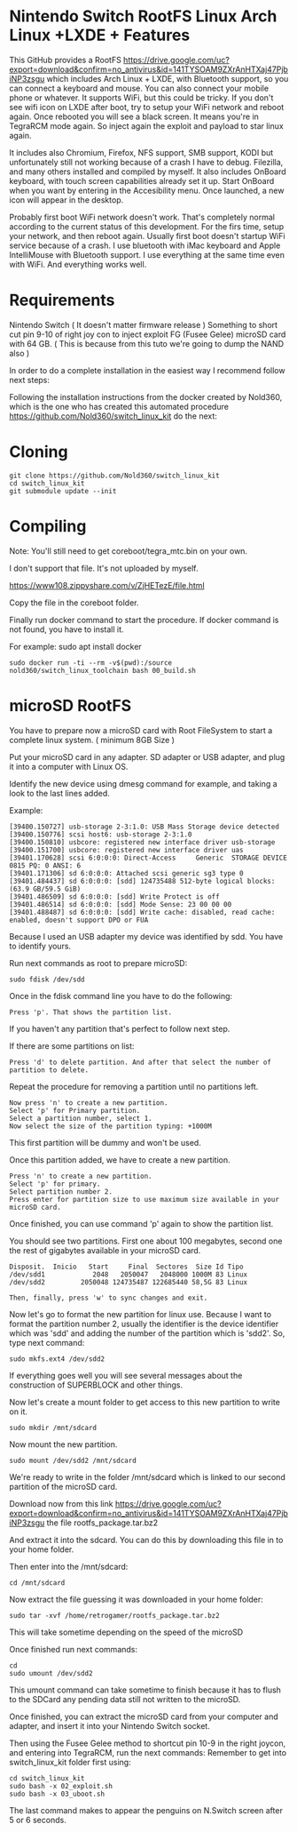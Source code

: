 # Nintendo Switch RootFS Linux Arch Linux +LXDE + Features

This GitHub provides a RootFS https://drive.google.com/uc?export=download&confirm=no_antivirus&id=141TYSOAM9ZXrAnHTXaj47PjbiNP3zsgu which includes Arch Linux + LXDE, with Bluetooth support, so you can connect a keyboard and mouse. You can also connect your mobile phone or whatever. It supports WiFi, but this could be tricky. If you don't see wifi icon on LXDE after boot, try to setup your WiFi network and reboot again. Once rebooted you will see a black screen. It means you're in TegraRCM mode again. So inject again the exploit and payload to star linux again.

It includes also Chromium, Firefox, NFS support, SMB support, KODI but unfortunately still not working because of a crash I have to debug. Filezilla, and many others installed and compiled by myself. It also includes OnBoard keyboard, with touch screen capabilities already set it up. Start OnBoard when you want by entering in the Accesibility menu. Once launched, a new icon will appear in the desktop.

Probably first boot WiFi network doesn't work. That's completely normal according to the current status of this development. For the firs time, setup your network, and then reboot again. Usually first boot doesn't startup WiFi service because of a crash. I use bluetooth with iMac keyboard and Apple IntelliMouse with Bluetooth support. I use everything at the same time even with WiFi. And everything works well.

Requirements
============

Nintendo Switch ( It doesn't matter firmware release )
Something to short cut pin 9-10 of right joy con to inject exploit FG (Fusee Gelee)
microSD card with 64 GB. ( This is because from this tuto we're going to dump the NAND also )

In order to do a complete installation in the easiest way I recommend follow next steps:

Following the installation instructions from the docker created by Nold360, which is the one who has created this automated procedure https://github.com/Nold360/switch_linux_kit do the next:

Cloning
=======

```
git clone https://github.com/Nold360/switch_linux_kit
cd switch_linux_kit
git submodule update --init
```

Compiling
=========

Note: You'll still need to get coreboot/tegra_mtc.bin on your own.

I don't support that file. It's not uploaded by myself.

https://www108.zippyshare.com/v/ZjHETezE/file.html

Copy the file in the coreboot folder.

Finally run docker command to start the procedure. If docker command is not found, you have to install it.

For example: sudo apt install docker
```
sudo docker run -ti --rm -v$(pwd):/source nold360/switch_linux_toolchain bash 00_build.sh
```
microSD RootFS
==============

You have to prepare now a microSD card with Root FileSystem to start a complete linux system. ( minimum 8GB Size )

Put your microSD card in any adapter. SD adapter or USB adapter, and plug it into a computer with Linux OS.

Identify the new device using dmesg command for example, and taking a look to the last lines added.

Example:

```
[39400.150727] usb-storage 2-3:1.0: USB Mass Storage device detected
[39400.150776] scsi host6: usb-storage 2-3:1.0
[39400.150810] usbcore: registered new interface driver usb-storage
[39400.151700] usbcore: registered new interface driver uas
[39401.170628] scsi 6:0:0:0: Direct-Access     Generic  STORAGE DEVICE   0815 PQ: 0 ANSI: 6
[39401.171306] sd 6:0:0:0: Attached scsi generic sg3 type 0
[39401.484437] sd 6:0:0:0: [sdd] 124735488 512-byte logical blocks: (63.9 GB/59.5 GiB)
[39401.486509] sd 6:0:0:0: [sdd] Write Protect is off
[39401.486514] sd 6:0:0:0: [sdd] Mode Sense: 23 00 00 00
[39401.488487] sd 6:0:0:0: [sdd] Write cache: disabled, read cache: enabled, doesn't support DPO or FUA
```

Because I used an USB adapter my device was identified by sdd. You have to identify yours.

Run next commands as root to prepare microSD:
```
sudo fdisk /dev/sdd
```
Once in the fdisk command line you have to do the following:
```
Press 'p'. That shows the partition list.
```
If you haven't any partition that's perfect to follow next step.

If there are some partitions on list:
```
Press 'd' to delete partition. And after that select the number of partition to delete.
```
Repeat the procedure for removing a partition until no partitions left.
```
Now press 'n' to create a new partition.
Select 'p' for Primary partition.
Select a partition number, select 1.
Now select the size of the partition typing: +1000M
```

This first partition will be dummy and won't be used.

Once this partition added, we have to create a new partition.

```
Press 'n' to create a new partition.
Select 'p' for primary.
Select partition number 2.
Press enter for partition size to use maximum size available in your microSD card.
```

Once finished, you can use command 'p' again to show the partition list.

You should see two partitions. First one about 100 megabytes, second one the rest of gigabytes available in your microSD card.

```
Disposit.  Inicio   Start     Final  Sectores  Size Id Tipo
/dev/sdd1            2048   2050047   2048000 1000M 83 Linux
/dev/sdd2         2050048 124735487 122685440 58,5G 83 Linux

Then, finally, press 'w' to sync changes and exit.
```

Now let's go to format the new partition for linux use. Because I want to format the partition number 2, usually the identifier is the device identifier which was 'sdd' and adding the number of the partition which is 'sdd2'. So, type next command:

```
sudo mkfs.ext4 /dev/sdd2
```

If everything goes well you will see several messages about the construction of SUPERBLOCK and other things.

Now let's create a mount folder to get access to this new partition to write on it.

```
sudo mkdir /mnt/sdcard
```

Now mount the new partition.

```
sudo mount /dev/sdd2 /mnt/sdcard
```

We're ready to write in the folder /mnt/sdcard which is linked to our second partition of the microSD card.

Download now from this link https://drive.google.com/uc?export=download&confirm=no_antivirus&id=141TYSOAM9ZXrAnHTXaj47PjbiNP3zsgu the file rootfs_package.tar.bz2

And extract it into the sdcard. You can do this by downloading this file in to your home folder.

Then enter into the /mnt/sdcard:

```
cd /mnt/sdcard
```

Now extract the file guessing it was downloaded in your home folder:

```
sudo tar -xvf /home/retrogamer/rootfs_package.tar.bz2
```

This will take sometime depending on the speed of the microSD

Once finished run next commands:

```
cd
sudo umount /dev/sdd2
```

This umount command can take sometime to finish because it has to flush to the SDCard any pending data still not written to the microSD.

Once finished, you can extract the microSD card from your computer and adapter, and insert it into your Nintendo Switch socket.

Then using the Fusee Gelee method to shortcut pin 10-9 in the right joycon, and entering into TegraRCM, run the next commands:
Remember to get into switch_linux_kit folder first using:
```
cd switch_linux_kit
sudo bash -x 02_exploit.sh
sudo bash -x 03_uboot.sh
```

The last command makes to appear the penguins on N.Switch screen after 5 or 6 seconds.















